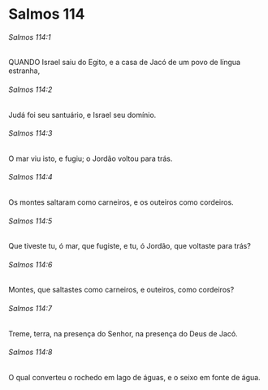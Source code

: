 # Salmos 114

###### Salmos 114:1

QUANDO Israel saiu do Egito, e a casa de Jacó de um povo de língua estranha,

###### Salmos 114:2

Judá foi seu santuário, e Israel seu domínio.

###### Salmos 114:3

O mar viu isto, e fugiu; o Jordão voltou para trás.

###### Salmos 114:4

Os montes saltaram como carneiros, e os outeiros como cordeiros.

###### Salmos 114:5

Que tiveste tu, ó mar, que fugiste, e tu, ó Jordão, que voltaste para trás?

###### Salmos 114:6

Montes, que saltastes como carneiros, e outeiros, como cordeiros?

###### Salmos 114:7

Treme, terra, na presença do Senhor, na presença do Deus de Jacó.

###### Salmos 114:8

O qual converteu o rochedo em lago de águas, e o seixo em fonte de água.

